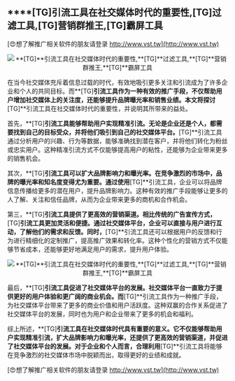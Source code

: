 ## ****[TG]**引流工具在社交媒体时代的重要性,**[TG]**过滤工具,**[TG]**营销群推王,**[TG]**霸屏工具**

[😍想了解推广相关软件的朋友请登录 http://www.vst.tw](http://www.vst.tw)

 <center><img src="https://vst.tw/MP4/tuiguang/png/2.png" alt="**[TG]**引流工具在社交媒体时代的重要性,**[TG]**过滤工具,**[TG]**营销群推王,**[TG]**霸屏工具"></center>

在当今社交媒体充斥着信息过载的时代，有效地吸引更多关注和引流成为了许多企业和个人的共同目标。而**[TG]**引流工具作为一种有效的推广手段，不仅帮助用户增加社交媒体上的关注度，还能够提升品牌曝光率和销售业绩。本文将探讨**[TG]**引流工具在社交媒体时代的重要性，并说明其所带来的益处。

首先，**[TG]**引流工具能够帮助用户实现精准引流。无论是企业还是个人，都需要找到自己的目标受众，并将他们吸引到自己的社交媒体平台。**[TG]**引流工具通过分析用户的兴趣、行为等数据，能够准确找到潜在客户，并将他们转化为粉丝或忠实用户。这种精准引流方式不仅能够提高用户的粘性，还能够为企业带来更多的销售机会。

其次，**[TG]**引流工具可以扩大品牌影响力和曝光率。在竞争激烈的市场中，品牌的曝光率和知名度变得尤为重要。通过使用**[TG]**引流工具，企业可以将品牌信息传播给更多的潜在用户，提升品牌影响力。这种有效的推广手段能够让更多的人了解、关注和信任品牌，从而为企业带来更多的商机和合作机会。

第三，**[TG]**引流工具提供了更高效的营销渠道。相比传统的广告宣传方式，**[TG]**引流工具更加灵活和便捷。通过社交媒体平台，企业可以直接与用户进行互动，了解他们的需求和反馈。同时，**[TG]**引流工具还可以根据用户的反馈和行为进行精细化的定制推广，提高推广效果和转化率。这种个性化的营销方式不仅能够节省成本，还能够更好地满足用户的需求，提升用户体验。

 <center><img src="https://vst.tw/MP4/tuiguang/png/3.png" alt="**[TG]**引流工具在社交媒体时代的重要性,**[TG]**过滤工具,**[TG]**营销群推王,**[TG]**霸屏工具"></center>

最后，**[TG]**引流工具促进了社交媒体平台的发展。社交媒体平台一直致力于提供更好的用户体验和更广阔的商业机会。而**[TG]**引流工具作为一种推广手段，为社交媒体平台带来了更多的商业价值和用户活跃度。这种双赢的合作关系促进了社交媒体平台的发展，同时也为用户和企业带来了更多的机会和福利。

综上所述，**[TG]**引流工具在社交媒体时代具有重要的意义。它不仅能够帮助用户实现精准引流，扩大品牌影响力和曝光率，还提供了更高效的营销渠道，并促进了社交媒体平台的发展。对于企业和个人而言，合理利用**[TG]**引流工具将能够在竞争激烈的社交媒体市场中脱颖而出，取得更好的业绩和成就。

[😍想了解推广相关软件的朋友请登录 http://www.vst.tw](http://www.vst.tw)



